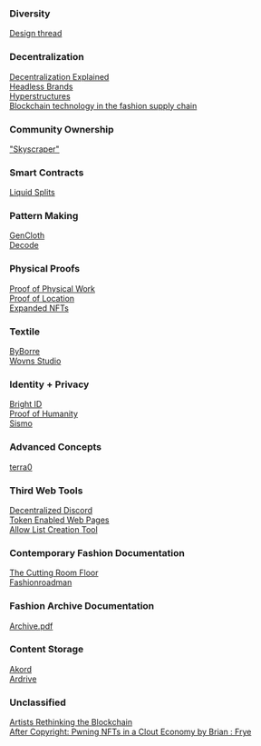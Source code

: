 ### Diversity

[Design thread](https://www.designthreads.report/)

### Decentralization

[Decentralization Explained](https://www.youtube.com/watch?v=SrA7XTDCtok)<br/>
[Headless Brands](https://otherinter.net/research/headless-brands/)<br/>
[Hyperstructures](https://jacob.energy/hyperstructures.html)<br/>
[Blockchain technology in the fashion supply chain](https://zuj35osrq635qzo4h2bmc2qqtpmhzv4fcdr45cdrc6opjuyi6uoq.arweave.net/zRO-ulGHt9hl3D6CwWoQm9h814UQ486IcRec9NMI9R0)<br/>

### Community Ownership

["Skyscraper"](https://arweave.net/A6onts8SZGAszM149CeLLnDqZvoRx-kxU_wjrFykRVc) <br/>

### Smart Contracts

[Liquid Splits](https://docs.0xsplits.xyz/modules/liquid)<br/>

### Pattern Making

[GenCloth](https://gencloth.com/)<br/>
[Decode](https://decodemfg.com/)<br/>


### Physical Proofs

[Proof of Physical Work](https://alliancedao.notion.site/Crypto-Web3-Startup-Ideas-2023-Edition-48d40ccadeeb42a48056659fcce109b1#6785d98467544da3a6935c40e0f1f73c)<br/>
[Proof of Location](https://www.youtube.com/watch?v=EJeMVh4tm1w&t=1s)<br/>
[Expanded NFTs](https://docs.zien.io/#intro)

### Textile

[ByBorre](https://create.byborre.com/)<br/>
[Wovns Studio](https://www.wovns.com/)


### Identity + Privacy

[Bright ID](https://www.brightid.org/)<br/>
[Proof of Humanity](https://www.proofofhumanity.org/)<br/>
[Sismo](https://www.sismo.io/)<br/>


### Advanced Concepts 

[terra0](https://kdn2cwwmoywc5dhcmwbree6aqnnc4qii6bjwbrq2k3utcosbmnga.arweave.net/UNuhWsx2LC6M4mWDEhPAg1ouQQjwU2DGGlbpMTpBY0w)<br/>

### Third Web Tools

[Decentralized Discord](https://www.console.xyz/)<br/>
[Token Enabled Web Pages](https://highlight.xyz/)<br/>
[Allow List Creation Tool](https://lanyard.org/)<br/>

### Contemporary Fashion Documentation

[The Cutting Room Floor](https://thecuttingroomfloor.com/)<br/>
[Fashionroadman](https://www.youtube.com/fashionroadman)<br/>

### Fashion Archive Documentation

[Archive.pdf](https://www.archivepdf.net/)<br/>

### Content Storage

[Akord](https://v2.akord.com/sign-in?uid=424e1c94-7db2-4180-92d3-e0eeeafaf3e0)<br/>
[Ardrive](https://ardrive.io/)<br/>

### Unclassified 

[Artists Rethinking the Blockchain](https://arweave.net/eszZGau66O3s0F7-UHFUndAxKJzg3M5oLV2BHaiaXtI)<br/>
[After Copyright: Pwning NFTs in a Clout Economy by Brian : Frye](https://arweave.net/ODBq-kuCdt5bmQPNJCWSPlud-5ZyKPgGXYPgsNeWCzk)
